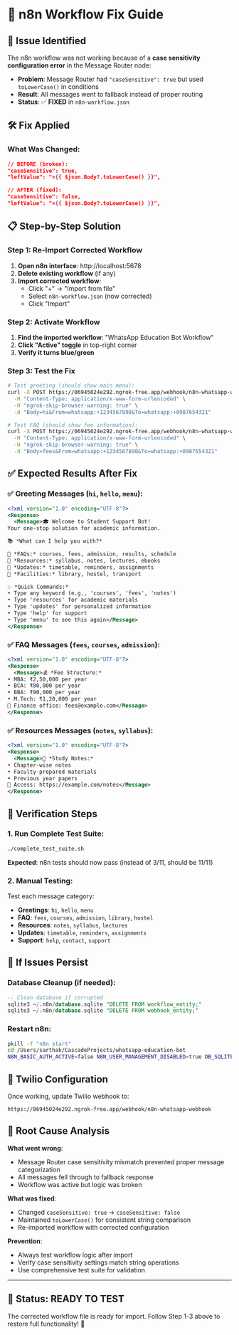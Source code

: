 # 🔧 n8n Workflow Fix Guide

## 🐛 **Issue Identified**

The n8n workflow was not working because of a **case sensitivity configuration error** in the Message Router node:

- **Problem**: Message Router had `"caseSensitive": true` but used `toLowerCase()` in conditions
- **Result**: All messages went to fallback instead of proper routing
- **Status**: ✅ **FIXED** in `n8n-workflow.json`

## 🛠️ **Fix Applied**

### What Was Changed:
```json
// BEFORE (broken):
"caseSensitive": true,
"leftValue": "={{ $json.Body?.toLowerCase() }}",

// AFTER (fixed):
"caseSensitive": false,  
"leftValue": "={{ $json.Body?.toLowerCase() }}",
```

## 📋 **Step-by-Step Solution**

### Step 1: Re-Import Corrected Workflow
1. **Open n8n interface**: http://localhost:5678
2. **Delete existing workflow** (if any)
3. **Import corrected workflow**:
   - Click "+" → "Import from file"  
   - Select `n8n-workflow.json` (now corrected)
   - Click "Import"

### Step 2: Activate Workflow
1. **Find the imported workflow**: "WhatsApp Education Bot Workflow"
2. **Click "Active" toggle** in top-right corner
3. **Verify it turns blue/green**

### Step 3: Test the Fix
```bash
# Test greeting (should show main menu):
curl -X POST https://06945024e292.ngrok-free.app/webhook/n8n-whatsapp-webhook \
  -H "Content-Type: application/x-www-form-urlencoded" \
  -H "ngrok-skip-browser-warning: true" \
  -d "Body=hi&From=whatsapp:+1234567890&To=whatsapp:+0987654321"

# Test FAQ (should show fee information):
curl -X POST https://06945024e292.ngrok-free.app/webhook/n8n-whatsapp-webhook \
  -H "Content-Type: application/x-www-form-urlencoded" \
  -H "ngrok-skip-browser-warning: true" \
  -d "Body=fees&From=whatsapp:+1234567890&To=whatsapp:+0987654321"
```

## ✅ **Expected Results After Fix**

### ✅ Greeting Messages (`hi`, `hello`, `menu`):
```xml
<?xml version="1.0" encoding="UTF-8"?>
<Response>
  <Message>🎓 Welcome to Student Support Bot!
Your one-stop solution for academic information.

📚 *What can I help you with?*

🔹 *FAQs:* courses, fees, admission, results, schedule
🔹 *Resources:* syllabus, notes, lectures, ebooks
🔹 *Updates:* timetable, reminders, assignments
🔹 *Facilities:* library, hostel, transport

💡 *Quick Commands:*
• Type any keyword (e.g., 'courses', 'fees', 'notes')
• Type 'resources' for academic materials
• Type 'updates' for personalized information
• Type 'help' for support
• Type 'menu' to see this again</Message>
</Response>
```

### ✅ FAQ Messages (`fees`, `courses`, `admission`):
```xml
<?xml version="1.0" encoding="UTF-8"?>
<Response>
  <Message>💰 *Fee Structure:*
• MBA: ₹2,50,000 per year
• BCA: ₹80,000 per year
• BBA: ₹90,000 per year
• M.Tech: ₹1,20,000 per year
📧 Finance office: fees@example.com</Message>
</Response>
```

### ✅ Resources Messages (`notes`, `syllabus`):
```xml
<?xml version="1.0" encoding="UTF-8"?>
<Response>
  <Message>📝 *Study Notes:*
• Chapter-wise notes
• Faculty-prepared materials
• Previous year papers
🔗 Access: https://example.com/notes</Message>
</Response>
```

## 🧪 **Verification Steps**

### 1. Run Complete Test Suite:
```bash
./complete_test_suite.sh
```

**Expected**: n8n tests should now pass (instead of 3/11, should be 11/11)

### 2. Manual Testing:
Test each message category:
- **Greetings**: `hi`, `hello`, `menu`
- **FAQ**: `fees`, `courses`, `admission`, `library`, `hostel`
- **Resources**: `notes`, `syllabus`, `lectures`
- **Updates**: `timetable`, `reminders`, `assignments`
- **Support**: `help`, `contact`, `support`

## 🔄 **If Issues Persist**

### Database Cleanup (if needed):
```sql
-- Clean database if corrupted
sqlite3 ~/.n8n/database.sqlite "DELETE FROM workflow_entity;"
sqlite3 ~/.n8n/database.sqlite "DELETE FROM webhook_entity;"
```

### Restart n8n:
```bash
pkill -f "n8n start"
cd /Users/sarthak/CascadeProjects/whatsapp-education-bot
N8N_BASIC_AUTH_ACTIVE=false N8N_USER_MANAGEMENT_DISABLED=true DB_SQLITE_POOL_SIZE=5 N8N_RUNNERS_ENABLED=true N8N_ENFORCE_SETTINGS_FILE_PERMISSIONS=false n8n start
```

## 📱 **Twilio Configuration**

Once working, update Twilio webhook to:
```
https://06945024e292.ngrok-free.app/webhook/n8n-whatsapp-webhook
```

## 🎯 **Root Cause Analysis**

**What went wrong**: 
- Message Router case sensitivity mismatch prevented proper message categorization
- All messages fell through to fallback response
- Workflow was active but logic was broken

**What was fixed**:
- Changed `caseSensitive: true` → `caseSensitive: false`
- Maintained `toLowerCase()` for consistent string comparison  
- Re-imported workflow with corrected configuration

**Prevention**:
- Always test workflow logic after import
- Verify case sensitivity settings match string operations
- Use comprehensive test suite for validation

---

## 🎉 **Status: READY TO TEST**

The corrected workflow file is ready for import. Follow Step 1-3 above to restore full functionality! 🚀